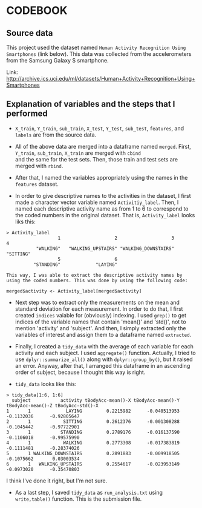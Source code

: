 # CODEBOOK

## Source data

This project used the dataset named `Human Activity Recognition Using Smartphones` (link below). This data was collected from the accelerometers from the Samsung Galaxy S smartphone.

Link: http://archive.ics.uci.edu/ml/datasets/Human+Activity+Recognition+Using+Smartphones

## Explanation of variables and the steps that I performed

- `X_train`, `Y_train`, `sub_train`, `X_test`, `Y_test`, `sub_test`, `features`, and `labels` are from the source data.

- All of the above data are merged into a dataframe named `merged`. First, `Y_train`, `sub_train`, `X_train` are merged with `cbind`<br> and the same for the test sets. Then, those train and test sets are merged with `rbind`.

- After that, I named the variables appropriately using the names in the `features` dataset.

- In order to give descriptive names to the activities in the dataset, I first made a character vector variable named `Activitiy_label`. Then, I named each descriptive activity name as from 1 to 6 to correspond to the coded numbers in the original dataset. That is, `Activity_label` looks liks this:

```
> Activity_label
                   1                    2                    3                    4 
           "WALKING"   "WALKING_UPSTAIRS" "WALKING_DOWNSTAIRS"            "SITTING" 
                   5                    6 
          "STANDING"             "LAYING"
```

	This way, I was able to extract the descriptive activity names by using the coded numbers. This was done by using the following code:

```
merged$activity <- Activity_label[merged$activity]

```

- Next step was to extract only the measurements on the mean and standard deviation for each measurement. In order to do that, I first created `indices` vaiable for (obviously) indexing. I used `grep()` to get indices of the variable names that contain 'mean()' and 'std()', not to mention 'activity' and 'subject'. And then, I simply extracted only the variables of interest and assign them to a dataframe named `extracted`.

- Finally, I created a `tidy_data` with the average of each variable for each activity and each subject. I used `aggregate()` function. Actually, I tried to use `dplyr::summarize_all()` along with `dplyr::group_by()`, but it raised an error. Anyway, after that, I arranged this dataframe in an ascending order of subject, because I thought this way is right.

- `tidy_data` looks like this:

```
> tidy_data[1:6, 1:6]
  subject           activity tBodyAcc-mean()-X tBodyAcc-mean()-Y tBodyAcc-mean()-Z tBodyAcc-std()-X
1       1             LAYING         0.2215982      -0.040513953        -0.1132036      -0.92805647
2       1            SITTING         0.2612376      -0.001308288        -0.1045442      -0.97722901
3       1           STANDING         0.2789176      -0.016137590        -0.1106018      -0.99575990
4       1            WALKING         0.2773308      -0.017383819        -0.1111481      -0.28374026
5       1 WALKING_DOWNSTAIRS         0.2891883      -0.009918505        -0.1075662       0.03003534
6       1   WALKING_UPSTAIRS         0.2554617      -0.023953149        -0.0973020      -0.35470803
```

I think I've done it right, but I'm not sure.

- As a last step, I saved `tidy_data` as `run_analysis.txt` using `write,table()` function. This is the submission file.